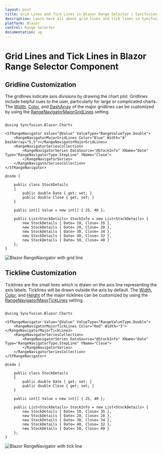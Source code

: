 ```yaml
---
layout: post
title: Grid Lines and Tick Lines in Blazor Range Selector | Syncfusion
description: Learn here all about grid lines and tick lines in Syncfusion Blazor Range Selector component, it's elements and more.
platform: Blazor
control: Range Selector
documentation: ug
---
```


# Grid Lines and Tick Lines in Blazor Range Selector Component

## Gridline Customization

The gridlines indicate axis divisions by drawing the chart plot. Gridlines include helpful cues to the user, particularly for large or complicated charts. The [Width](https://help.syncfusion.com/cr/blazor/Syncfusion.Blazor.Charts.ChartCommonMajorGridLines.html#Syncfusion_Blazor_Charts_ChartCommonMajorGridLines_Width), [Color](https://help.syncfusion.com/cr/blazor/Syncfusion.Blazor.Charts.ChartCommonMajorGridLines.html#Syncfusion_Blazor_Charts_ChartCommonMajorGridLines_Color), and [DashArray](https://help.syncfusion.com/cr/blazor/Syncfusion.Blazor.Charts.ChartCommonMajorGridLines.html#Syncfusion_Blazor_Charts_ChartCommonMajorGridLines_DashArray) of the major gridlines can be customized by using the [RangeNavigatorMajorGridLines](https://help.syncfusion.com/cr/blazor/Syncfusion.Blazor.Charts.RangeNavigatorMajorGridLines.html) setting.

```cshtml

@using Syncfusion.Blazor.Charts

<SfRangeNavigator Value="@Value" ValueType="RangeValueType.Double">
    <RangeNavigatorMajorGridLines Color="Blue" Width="4" DashArray="5,5"></RangeNavigatorMajorGridLines>
    <RangeNavigatorSeriesCollection>
        <RangeNavigatorSeries DataSource="@StockInfo" XName="Date" Type="RangeNavigatorType.StepLine" YName="Close">
        </RangeNavigatorSeries>
    </RangeNavigatorSeriesCollection>
</SfRangeNavigator>

@code {

    public class StockDetails
    {
        public double Date { get; set; }
        public double Close { get; set; }
    }

    public int[] Value = new int[] { 25, 40 };

    public List<StockDetails> StockInfo = new List<StockDetails> {
        new StockDetails { Date= 10, Close= 35 },
        new StockDetails { Date= 20, Close= 28 },
        new StockDetails { Date= 30, Close= 34 },
        new StockDetails { Date= 40, Close= 32 },
        new StockDetails { Date= 50, Close= 40 }
    };
}

```

![Blazor RangeNavigator with grid line](images/grid-tick/blazor-rangenavigator-grid-line.png)

## Tickline Customization

Ticklines are the small lines which is drawn on the axis line representing the axis labels. Ticklines will be drawn outside the axis by default. The [Width](https://help.syncfusion.com/cr/blazor/Syncfusion.Blazor.Charts.ChartCommonMajorTickLines.html#Syncfusion_Blazor_Charts_ChartCommonMajorTickLines_Width), [Color](https://help.syncfusion.com/cr/blazor/Syncfusion.Blazor.Charts.ChartCommonMajorTickLines.html#Syncfusion_Blazor_Charts_ChartCommonMajorTickLines_Color), and [Height](https://help.syncfusion.com/cr/blazor/Syncfusion.Blazor.Charts.ChartCommonMajorTickLines.html#Syncfusion_Blazor_Charts_ChartCommonMajorTickLines_Height) of the major ticklines can be customized by using the [RangeNavigatorMajorTickLines](https://help.syncfusion.com/cr/blazor/Syncfusion.Blazor.Charts.RangeNavigatorMajorTickLines.html) setting.

```cshtml

@using Syncfusion.Blazor.Charts

<SfRangeNavigator Value="@Value" ValueType="RangeValueType.Double">
    <RangeNavigatorMajorTickLines Color="Red" Width="3"></RangeNavigatorMajorTickLines>
    <RangeNavigatorSeriesCollection>
        <RangeNavigatorSeries DataSource="@StockInfo" XName="Date" Type="RangeNavigatorType.StepLine" YName="Close">
        </RangeNavigatorSeries>
    </RangeNavigatorSeriesCollection>
</SfRangeNavigator>

@code {

    public class StockDetails
    {
        public double Date { get; set; }
        public double Close { get; set; }
    }

    public int[] Value = new int[] { 25, 40 };

    public List<StockDetails> StockInfo = new List<StockDetails> {
        new StockDetails { Date= 10, Close= 35 },
        new StockDetails { Date= 20, Close= 28 },
        new StockDetails { Date= 30, Close= 34 },
        new StockDetails { Date= 40, Close= 32 },
        new StockDetails { Date= 50, Close= 40 }
    };
}

```

![Blazor RangeNavigator with tick line](images/grid-tick/blazor-rangenavigator-tick-line.png)